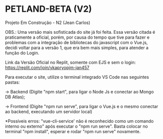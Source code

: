 # PETLAND-BETA (V2)
Projeto Em Construção - N2 (Jean Carlos)

OBS.: Uma versão mais sofisticada do site já foi feita. Essa versão citada é praticamente a oficial, porém, por causa do tempo que tive para fazer e problemas com a integração de bibliotecas do javascript com o Vue.js, decidi voltar para a versão 1, que era bem mais simples, para atender a função do Login.

Link da Versão Oficial no Replit, somente com EJS e sem o login: https://replit.com/join/ykapryopjm-jan457

Para executar o site, utilize o terminal integrado VS Code nas seguintes pastas:

 -> Backend (Digite "npm start", para ligar o Node Js e conectar ao Mongo DB Atlas);
 
 -> Frontend (Digite "npm run serve", para ligar o Vue.js e o mesmo conectar ao backend, executando um servidor local)


*Possíveis erros: "vue-cli-service' não é reconhecido como um comando interno ou externo" após executar o "npm run serve". Basta colocar no terminal "npm install", esperar e rodar "npm run serve" novamente.


